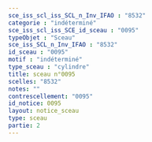 ```yaml
---
sce_iss_scl_iss_SCL_n_Inv_IFAO : "8532"
categorie : "indéterminé"
sce_iss_scl_iss_SCE_id_sceau : "0095"
typeObjet : "Sceau"
sce_iss_SCL_n_Inv_IFAO : "8532"
id_sceau : "0095"
motif : "indéterminé"
type_sceau : "cylindre"
title: sceau n°0095
scelles: "8532"
notes: ""
contrescellement: "0095"
id_notice: 0095
layout: notice_sceau
type: sceau
partie: 2
---
```

